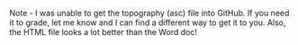 Note - I was unable to get the topography (asc) file into GitHub. If you need it to grade, let me know and I can find a different way to get it to you.
Also, the HTML file looks a lot better than the Word doc!
